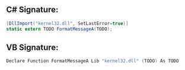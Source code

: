 
## C# Signature:
```cs
[DllImport("kernel32.dll", SetLastError=true)]
static extern TODO FormatMessageA(TODO);
```

## VB Signature:
```cs
Declare Function FormatMessageA Lib "kernel32.dll" (TODO) As TODO
```
